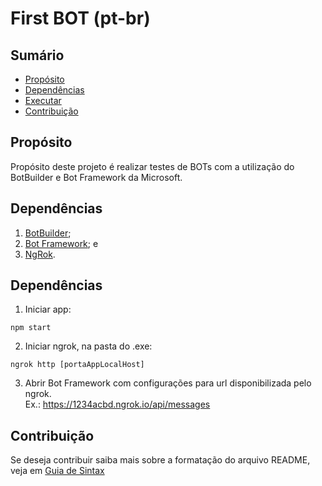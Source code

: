 # First BOT (pt-br)

## Sumário
* [Propósito](#propósito)
* [Dependências](#dependências)
* [Executar](#executar)
* [Contribuição](#contribuição)

## Propósito
Propósito deste projeto é realizar testes de BOTs com a utilização do BotBuilder e Bot Framework da Microsoft.

## Dependências
1. [BotBuilder](https://github.com/Microsoft/BotBuilder);
2. [Bot Framework](https://github.com/Microsoft/BotFramework-Emulator); e
3. [NgRok](https://ngrok.com).

## Dependências
1. Iniciar app:  
```
npm start
```
2. Iniciar ngrok, na pasta do .exe:  
```
ngrok http [portaAppLocalHost]
```
3. Abrir Bot Framework com configurações para url disponibilizada pelo ngrok.  
Ex.: https://1234acbd.ngrok.io/api/messages

## Contribuição
Se deseja contribuir saiba mais sobre a formatação do arquivo README, veja em [Guia de Sintax](https://docs.microsoft.com/en-us/vsts/project/wiki/markdown-guidance?view=vsts)
